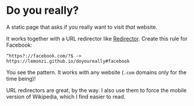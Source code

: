 # Do you really?

A static page that asks if you really want to visit *that* website.

It works together with a URL redirector like [Redirector](https://chrome.google.com/webstore/detail/redirector/pajiegeliagebegjdhebejdlknciafen). Create this rule for Facebook:

```
^https?://facebook.com/?$ -> https://lemonzi.github.io/doyoureally#facebook
```

You see the pattern. It works with any website (`.com` domains only for the time being)!

URL redirectors are great, by the way. I also use them to force the mobile version of Wikipedia, which I find easier to read.
